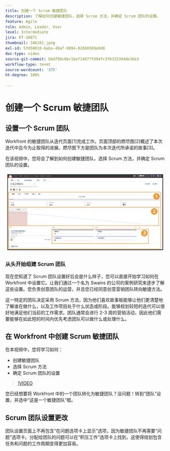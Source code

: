 ```yaml
---
title: 创建一个 Scrum 敏捷团队
description: 了解如何创建敏捷团队，选择 Scrum 方法，并确定 Scrum 团队的设置。
feature: Agile
role: Admin, Leader, User
level: Intermediate
jira: KT-10871
thumbnail: 346281.jpeg
exl-id: 5fd50010-6aba-49af-9094-026b0569e0d8
doc-type: video
source-git-commit: bbdf99c6bc1be714077fd94fc3f8325394de36b3
workflow-type: tm+mt
source-wordcount: '375'
ht-degree: 100%

---
```


# 创建一个 Scrum 敏捷团队

## 设置一个 Scrum 团队

Workfront 的敏捷团队从迭代页面[1]完成工作。页面顶部的燃尽图[2]概述了本次迭代中迄今为止取得的进展。燃尽图下方是团队为本次迭代所承诺的故事[3]。

在该视频中，您将会了解到如何创建敏捷团队，选择 Scrum 方法，并确定 Scrum 团队的设置。

![团队页面](assets/scrum-agile-team-page.png)

### 从头开始组建 Scrum 团队

现在您知道了 Scrum 团队设置好后会是什么样子，您可以直接开始学习如何在 Workfront 中设置它。让我们通过一个名为 Swains 的公司的案例研究来逐步了解这些设置。您负责创意团队的运营，并且您已经同意创意营销团队转向敏捷方法。


这一特定的团队决定采用 Scrum 方法，因为他们喜欢故事板能够让他们更清楚地了解谁在做什么，以及工作项目处于什么状态或阶段。能够规划较短的迭代可以很好地满足他们当前的工作需求。团队通常会进行 2-3 周的营销活动，因此他们需要能够在如此短的时间内优先考虑团队可以做什么或处理什么。

## 在 Workfront 中创建 Scrum 敏捷团队

在本视频中，您将学习如何：

- 创建敏捷团队
- 选择 Scrum 方法
- 确定 Scrum 团队的设置

>[!VIDEO](https://video.tv.adobe.com/v/346281/?quality=12&learn=on&enablevpops=1)

您已经想要将 Workfront 中的一个团队转化为敏捷团队？没问题！转到“团队”设置，并选中“这是一个敏捷团队”框。



## Scrum 团队设置更改

团队设置页面上不再包含“在问题选项卡上显示”选项，因为敏捷团队不再需要“问题”选项卡。分配给团队的问题可以在“积压工作”选项卡上找到，这使得规划包含任务和问题的工作周期变得更加容易。
